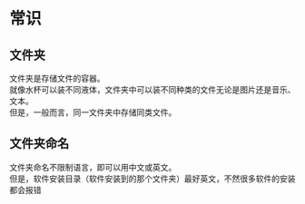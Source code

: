 # 常识

## 文件夹

文件夹是存储文件的容器。  
就像水杯可以装不同液体，文件夹中可以装不同种类的文件无论是图片还是音乐、文本。  
但是，一般而言，同一文件夹中存储同类文件。  

## 文件夹命名

文件夹命名不限制语言，即可以用中文或英文。  
但是，软件安装目录（软件安装到的那个文件夹）最好英文，不然很多软件的安装都会报错